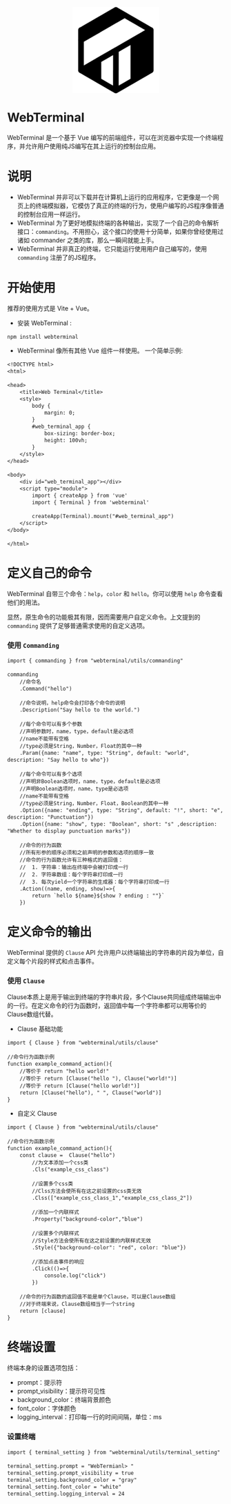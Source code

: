 <img src="public/webterminal.png" alt="Description" style="display: block; margin: 0 auto; width: 200px;">

# WebTerminal

WebTerminal 是一个基于 Vue 编写的前端组件，可以在浏览器中实现一个终端程序，并允许用户使用纯JS编写在其上运行的控制台应用。

# 说明

* WebTerminal 并非可以下载并在计算机上运行的应用程序，它更像是一个网页上的终端模拟器，它模仿了真正的终端的行为，使用户编写的JS程序像普通的控制台应用一样运行。
* WebTerminal 为了更好地模拟终端的各种输出，实现了一个自己的命令解析接口：`commanding`。不用担心，这个接口的使用十分简单，如果你曾经使用过诸如 commander 之类的库，那么一瞬间就能上手。
* WebTerminal 并非真正的终端，它只能运行使用用户自己编写的，使用 `commanding` 注册了的JS程序。

# 开始使用

推荐的使用方式是 Vite + Vue。 

* 安装 WebTerminal :

```
npm install webterminal
```

* WebTerminal 像所有其他 Vue 组件一样使用。 一个简单示例:

```
<!DOCTYPE html>
<html>

<head>
    <title>Web Terminal</title>
    <style>
        body {
            margin: 0;
        }
        #web_terminal_app {
            box-sizing: border-box;
            height: 100vh;
        }
    </style>
</head>

<body>
    <div id="web_terminal_app"></div>
    <script type="module">
        import { createApp } from 'vue'
        import { Terminal } from 'webterminal'

        createApp(Terminal).mount("#web_terminal_app")
    </script>
</body>

</html>
```

# 定义自己的命令

WebTerminal 自带三个命令：`help`，`color` 和 `hello`。你可以使用 `help` 命令查看他们的用法。

显然，原生命令的功能极其有限，因而需要用户自定义命令。上文提到的 `commanding` 提供了足够普通需求使用的自定义选项。

### 使用 `Commanding`

```
import { commanding } from "webterminal/utils/commanding"

commanding
    //命令名
    .Command("hello")

    //命令说明，help命令会打印各个命令的说明
    .Description("Say hello to the world.")

    //每个命令可以有多个参数
    //声明参数时，name，type，default是必选项
    //name不能带有空格
    //type必须是String，Number，Float的其中一种
    .Param({name: "name", type: "String", default: "world", description: "Say hello to who"})

    //每个命令可以有多个选项
    //声明非Boolean选项时，name，type，default是必选项
    //声明Boolean选项时，name，type是必选项
    //name不能带有空格
    //type必须是String，Number，Float，Boolean的其中一种
    .Option({name: "ending", type: "String", default: "!", short: "e", description: "Punctuation"})
    .Option({name: "show", type: "Boolean", short: "s" ,description: "Whether to display punctuation marks"})

    //命令的行为函数
    //所有形参的顺序必须和之前声明的参数和选项的顺序一致
    //命令的行为函数允许有三种格式的返回值：
    //  1. 字符串：输出在终端中会被打印成一行
    //  2. 字符串数组：每个字符串打印成一行
    //  3. 每次yield一个字符串的生成器：每个字符串打印成一行
    .Action((name, ending, show)=>{
        return `hello ${name}${show ? ending : ""}`
    })

```

# 定义命令的输出

WebTerminal 提供的 `Clause` API 允许用户以终端输出的字符串的片段为单位，自定义每个片段的样式和点击事件。

### 使用 `Clause`

Clause本质上是用于输出到终端的字符串片段，多个Clause共同组成终端输出中的一行。在定义命令的行为函数时，返回值中每一个字符串都可以用等价的Clause数组代替。

* Clause 基础功能

```
import { Clause } from "webterminal/utils/clause"

//命令行为函数示例
function example_command_action(){
    //等价于 return "hello world!"
    //等价于 return [Clause("hello "), Clause("world!")]
    //等价于 return [Clause("hello world!")]
    return [Clause("hello"), " ", Clause("world")]
}
```

* 自定义 Clause

```
import { Clause } from "webterminal/utils/clause"

//命令行为函数示例
function example_command_action(){
    const clause =  Clause("hello")
        //为文本添加一个css类
        .Cls("example_css_class")

        //设置多个css类
        //Clss方法会使所有在这之前设置的css类无效
        .Clss(["example_css_class_1","example_css_class_2"])

        //添加一个内联样式
        .Property("background-color","blue")

        //设置多个内联样式
        //Style方法会使所有在这之前设置的内联样式无效
        .Style({"background-color": "red", color: "blue"})

        //添加点击事件的响应
        .Click(()=>{
            console.log("click")
        })

    //命令的行为函数的返回值不能是单个Clause，可以是Clause数组
    //对于终端来说，Clause数组相当于一个string
    return [clause]
}
```

# 终端设置

终端本身的设置选项包括：
* prompt：提示符
* prompt_visibility：提示符可见性
* background_color：终端背景颜色
* font_color：字体颜色
* logging_interval：打印每一行的时间间隔，单位：ms

### 设置终端

```
import { terminal_setting } from "webterminal/utils/terminal_setting"

terminal_setting.prompt = "WebTermianl> "
terminal_setting.prompt_visibility = true
terminal_setting.background_color = "gray"
terminal_setting.font_color = "white"
terminal_setting.logging_interval = 24
```
